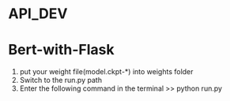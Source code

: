 # API_DEV

# Bert-with-Flask
1. put your weight file(model.ckpt-*) into weights folder
2. Switch to the run.py path
3. Enter the following command in the terminal >> python run.py

